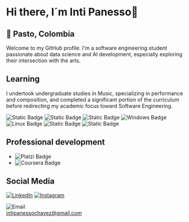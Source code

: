 
# Hi there, I´m Inti Panesso👋

## 📍 Pasto, Colombia

Welcome to my GitHub profile. I'm a software engineering student passionate about data science and AI development, especially exploring their intersection with the arts.

## Learning

 I undertook undergraduate studies in Music, specializing in performance and composition, and completed a significant portion of the curriculum before redirecting my academic focus toward Software Engineering.

![Static Badge](https://img.shields.io/badge/Google_AI_Essentials-c242ce?logo=google&logoColor=812965&labelColor=de7ce7)
![Static Badge](https://img.shields.io/badge/Google_Prompting_Essentials-c242ce?logo=google&logoColor=812965&labelColor=de7ce7)
![Static Badge](https://img.shields.io/badge/Terminal-c242ce?logo=gnometerminal&logoColor=812965&labelColor=de7ce7)
![Windows Badge](https://img.shields.io/badge/Windows-c242ce?logo=windows&logoColor=812965&labelColor=de7ce7)
![Linux Badge](https://img.shields.io/badge/Linux-c242ce?logo=linux&logoColor=812965&labelColor=de7ce7)
![Static Badge](https://img.shields.io/badge/Git-c242ce?logo=Git&logoColor=812965&labelColor=de7ce7)
![Static Badge](https://img.shields.io/badge/GitHub-c242ce?logo=Github&logoColor=812965&labelColor=de7ce7)

## Professional development
+ ![Platzi Badge](https://img.shields.io/badge/Platzi-green?logo=platzi&logoColor=white&labelColor=43B581)
+ ![Coursera Badge](https://img.shields.io/badge/Coursera-blue?logo=coursera&logoColor=white&labelColor=0074D9)

## Social Media

[![LinkedIn](https://img.shields.io/badge/LinkedIn-blue?logo=linkedin&logoColor=white&labelColor=0A66C2)](https://www.linkedin.com/in/Inti-Panesso-Chávez/)
[![Instagram](https://img.shields.io/badge/Instagram-E4405F?logo=instagram&logoColor=white&labelColor=E4405F)](https://www.instagram.com/mazamorragay/)

![Email](https://img.shields.io/badge/Email-D14836?logo=gmail&logoColor=white&labelColor=D14836)  
intipanessochavez@gmail.com